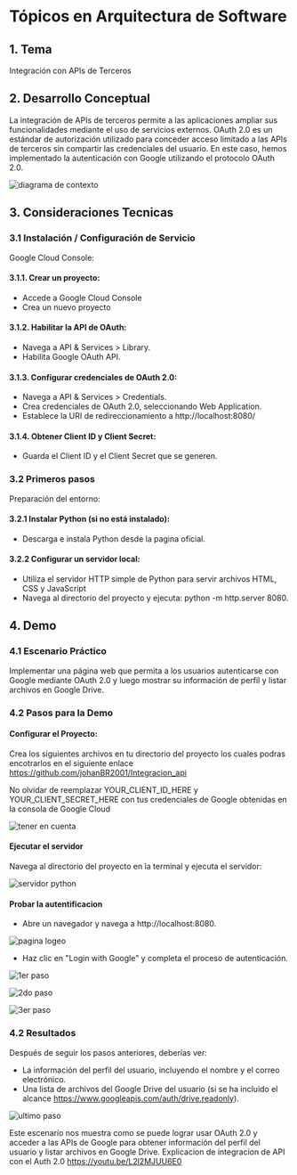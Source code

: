 # **Tópicos en Arquitectura de Software**
## 1. Tema
Integración con APIs de Terceros
## 2. Desarrollo Conceptual
La integración de APIs de terceros permite a las aplicaciones ampliar sus funcionalidades mediante el uso de servicios externos. OAuth 2.0 es un estándar de autorización utilizado para conceder acceso limitado a las APIs de terceros sin compartir las credenciales del usuario. En este caso, hemos implementado la autenticación con Google utilizando el protocolo OAuth 2.0.

![diagrama de contexto](../imagenes/esquema2.0.png)

## 3. Consideraciones Tecnicas 
### 3.1 Instalación / Configuración de Servicio
Google Cloud Console:
#### 3.1.1. Crear un proyecto: 
- Accede a Google Cloud Console
- Crea un nuevo proyecto
#### 3.1.2. Habilitar la API de OAuth:
- Navega a API & Services > Library.
- Habilita Google OAuth API.
#### 3.1.3. Configurar credenciales de OAuth 2.0:
- Navega a API & Services > Credentials.
- Crea credenciales de OAuth 2.0, seleccionando Web Application.
- Establece la URI de redireccionamiento a http://localhost:8080/
#### 3.1.4. Obtener Client ID y Client Secret:
- Guarda el Client ID y el Client Secret que se generen.

### 3.2 Primeros pasos
Preparación del entorno:
#### 3.2.1 Instalar Python (si no está instalado):
- Descarga e instala Python desde la pagina oficial.
#### 3.2.2 Configurar un servidor local:
- Utiliza el servidor HTTP simple de Python para servir archivos HTML, CSS y JavaScript
- Navega al directorio del proyecto y ejecuta: python -m http.server 8080.
## 4. Demo
### 4.1 Escenario Práctico
Implementar una página web que permita a los usuarios autenticarse con Google mediante OAuth 2.0 y luego mostrar su información de perfil y listar archivos en Google Drive.
### 4.2 Pasos para la Demo
#### Configurar el Proyecto:
Crea los siguientes archivos en tu directorio del proyecto los cuales podras encotrarlos en el siguiente enlace https://github.com/johanBR2001/Integracion_api

No olvidar de reemplazar YOUR_CLIENT_ID_HERE y YOUR_CLIENT_SECRET_HERE con tus credenciales de Google obtenidas en la consola de Google Cloud 

![tener en cuenta](../imagenes/tener_cuenta.png)
#### Ejecutar el servidor
Navega al directorio del proyecto en la terminal y ejecuta el servidor:

![servidor python](../imagenes/servidorPython.png)

#### Probar la autentificacion
- Abre un navegador y navega a http://localhost:8080.

![pagina logeo](../imagenes/pagina_logeo.png)
- Haz clic en "Login with Google" y completa el proceso de autenticación.

![1er paso](../imagenes/paso1.png)

![2do paso](../imagenes/paso2.png)

![3er paso](../imagenes/paso3.png)


### 4.2 Resultados
Después de seguir los pasos anteriores, deberías ver:
- La información del perfil del usuario, incluyendo el nombre y el correo electrónico.
- Una lista de archivos del Google Drive del usuario (si se ha incluido el alcance https://www.googleapis.com/auth/drive.readonly).

![ultimo paso](../imagenes/resultado.png)

Este escenario nos muestra como se puede lograr usar OAuth 2.0 y acceder a las APIs de Google para obtener información del perfil del usuario y listar archivos en Google Drive. 
Explicacion de integracion de API con el Auth 2.0
https://youtu.be/L2l2MJUU6E0